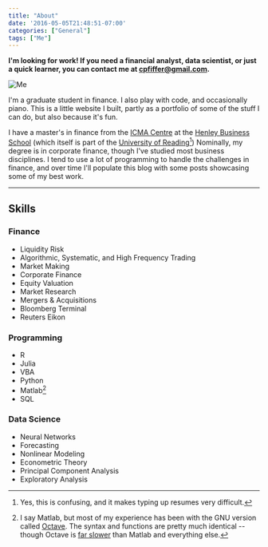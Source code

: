 ```yaml
---
title: "About"
date: '2016-05-05T21:48:51-07:00'
categories: ["General"]
tags: ["Me"]
---
```


__I'm looking for work! If you need a financial analyst, data scientist, or just a quick learner, you can contact me at [cpfiffer@gmail.com](mailto:cpfiffer@gmail.com).__

![Me](https://lh3.googleusercontent.com/EjfH_u4TJChj5ysOWJfYIvILZlrO5a920MapM3rzCKRm6VPZ6uQMwrsuFaTNGQQ1kZmkcEH6qDktF6IXNVScMaT4iRXYQUH-_SkO6iP1fXjY5ko9_mSKgPDohd9AhAfZHC-RrPlgj_-e_bkSlBcjUeZGAYNbUKUwOKL0_Bgq1WhosIP7JeaEhVpVvVqNrlFhdT35AiK3nUeg2YyXUd9bcYeQovbOUa6AaKtxYOkQybhAd0soUQwVnu0yRgd_drwXejWSLqkaRmLbNYAURb4NAQZOC9EblRAIMwWO5RtvpBz6MptI3PtHvOd0bhc3z0SsuyQauBhi4dF7pjxOrdZjnZMn0XhvH3pBGcEix2oR4tprFFzzCTsTxWW-2X9Xbgneem9lGr_qIYDc2ArlRGxzH0_hyW-k20a70ZDTDkj5fYQXvb0z3ScRlzdVrvaW2bsFLMXMQCn3Au6Inc0OnlOUYTX8Nx2KHbUUxSWhdRDoTmeq-p6nDoaZoEjXU28J8lvmBzjdR4d2oPk3aT-zIg6VC9i7pIRGZ55zASs4lQ0sd4nHdgFMPIfWUvSWs65x37vqpEZ7YHRpLCVZ8kXIohKTJsA6pzqPyl5tv9YZCCVfaq4zhlsO3boza8Y9iBi_0Teo-uXG6_9joEWUGDP0tjTcrmx4vmBJqLyFgLP3FvkJK7c=w944-h1257-no)

I'm a graduate student in finance. I also play with code, and occasionally piano. This is a little website I built, partly as a portfolio of some of the stuff I can do, but also because it's fun.

I have a master's in finance from the [ICMA Centre](http://www.icmacentre.ac.uk/) at the [Henley Business School](http://www.henley.ac.uk/) (which itself is part of the [University of Reading](https://www.reading.ac.uk/)[^1]) Nominally, my degree is in corporate finance, though I've studied most business disciplines. I tend to use a lot of programming to handle the challenges in finance, and over time I'll populate this blog with some posts showcasing some of my best work.

---
## Skills

### Finance
* Liquidity Risk
* Algorithmic, Systematic, and High Frequency Trading
* Market Making
* Corporate Finance
* Equity Valuation
* Market Research
* Mergers & Acquisitions
* Bloomberg Terminal
* Reuters Eikon

### Programming
* R
* Julia
* VBA
* Python
* Matlab[^2]
* SQL

### Data Science
* Neural Networks
* Forecasting
* Nonlinear Modeling
* Econometric Theory
* Principal Component Analysis
* Exploratory Analysis

[^1]: Yes, this is confusing, and it makes typing up resumes very difficult.
[^2]: I say Matlab, but most of my experience has been with the GNU version called [Octave](https://www.gnu.org/software/octave/). The syntax and functions are pretty much identical -- though Octave is [far slower](https://julialang.org/benchmarks/) than Matlab and everything else.
